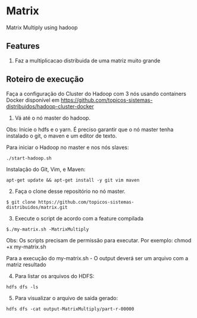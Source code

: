 # Matrix
Matrix Multiply using hadoop

Features
---
1. Faz a multiplicacao distribuida de uma matriz muito grande

Roteiro de execução
---
Faça a configuração do Cluster do Hadoop com 3 nós usando containers Docker disponível em https://github.com/topicos-sistemas-distribuidos/hadoop-cluster-docker

1. Vá até o nó master do hadoop. 

Obs: Inicie o hdfs e o yarn. É preciso garantir que o nó master tenha instalado o git, o maven e um editor de texto.  

Para iniciar o Hadoop no master e nos nós slaves:
```
./start-hadoop.sh
```
Instalação do Git, Vim, e Maven:
```
apt-get update && apt-get install -y git vim maven
```

2. Faça o clone desse repositório no nó master.
```
$ git clone https://github.com/topicos-sistemas-distribuidos/matrix.git
```

3. Execute o script de acordo com a feature compilada
```
$./my-matrix.sh -MatrixMultiply
```
Obs: Os scripts precisam de permissão para executar. Por exemplo: chmod +x my-matrix.sh

Para a execução do my-matrix.sh - O output deverá ser um arquivo com a matriz resultado

4. Para listar os arquivos do HDFS:
```
hdfs dfs -ls
```

5. Para visualizar o arquivo de saida gerado: 
```
hdfs dfs -cat output-MatrixMultiply/part-r-00000
```
